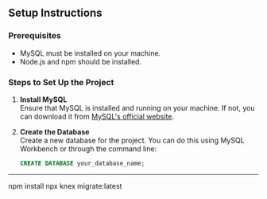 ## Setup Instructions

### Prerequisites
- MySQL must be installed on your machine.
- Node.js and npm should be installed.

### Steps to Set Up the Project

1. **Install MySQL**  
   Ensure that MySQL is installed and running on your machine. If not, you can download it from [MySQL's official website](https://dev.mysql.com/downloads/mysql/).

2. **Create the Database**  
   Create a new database for the project. You can do this using MySQL Workbench or through the command line:
   ```sql
   CREATE DATABASE your_database_name;
****
npm install
npx knex migrate:latest
